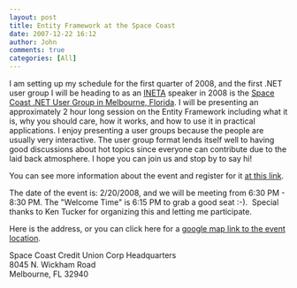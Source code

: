 ```yaml
---
layout: post
title: Entity Framework at the Space Coast
date: 2007-12-22 16:12
author: John
comments: true
categories: [All]
---
```

<p>I am setting up my schedule for the first quarter of 2008, and the first .NET user group I will be heading to as an <a href="http://www.ineta.org">INETA</a> speaker in 2008 is the <a href="http://scdnug.org/default.aspx">Space Coast .NET User Group in Melbourne, Florida</a>. I will be presenting an approximately 2 hour long session on the Entity Framework including what it is, why you should care, how it works, and how to use it in practical applications. I enjoy presenting a user groups because the people are usually very interactive. The user group format lends itself well to having good discussions about hot topics since everyone can contribute due to the laid back atmosphere. I hope you can join us and stop by to say hi!</p> <p>You can see more information about the event and register for it <a href="https://www.clicktoattend.com/invitation.aspx?code=122449">at this link</a>. </p> <p>The date of the event is: 2/20/2008, and we will be meeting from 6:30 PM - 8:30 PM. The "Welcome Time" is 6:15 PM to grab a good seat :-).&nbsp; Special thanks to Ken Tucker for organizing this and letting me participate. <p>Here is the address, or you can click here for a <a href="http://maps.google.com/maps?q=8045+N+Wickham+Rd,+Melbourne,+FL+32940,+USA&amp;ie=UTF8&amp;z=17&amp;iwloc=addr&amp;om=1">google map link to the event location</a>.  <p>Space Coast Credit Union Corp Headquarters <br>8045 N. Wickham Road <br>Melbourne, FL 32940


